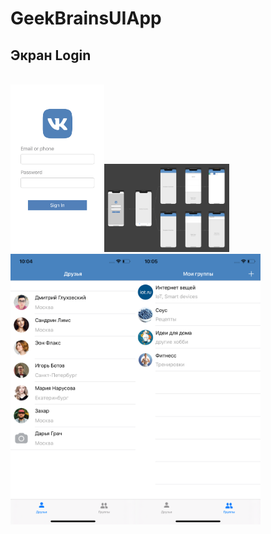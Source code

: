 # GeekBrainsUIApp

## Экран Login
<br/>
<img src="login.png" width="150" /><img src="screenshot2.png" width="200" />
<img src="users.png" width="200" /><img src="groups.png" width="200" />